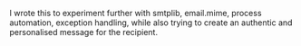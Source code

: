 I wrote this to experiment further with smtplib, email.mime, process automation, exception handling, while also trying to create an authentic and personalised message for the recipient.  
